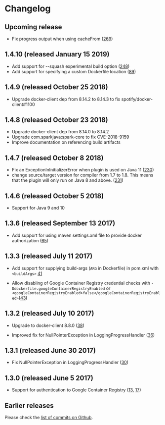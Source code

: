 # Changelog

## Upcoming release
- Fix progress output when using cacheFrom ([269][])

[269]: https://github.com/spotify/dockerfile-maven/pull/269

## 1.4.10 (released January 15 2019)
- Add support for --squash experimental build option ([248][])
- Add support for specifying a custom Dockerfile location ([89][])

[248]: https://github.com/spotify/dockerfile-maven/pull/248
[89]: https://github.com/spotify/dockerfile-maven/pull/89

## 1.4.9 (released October 25 2018)
- Upgrade docker-client dep from 8.14.2 to 8.14.3 to fix spotify/docker-client#1100

## 1.4.8 (released October 23 2018)
- Upgrade docker-client dep from 8.14.0 to 8.14.2
- Upgrade com.sparkjava:spark-core to fix CVE-2018-9159
- Improve documentation on referencing build artifacts

## 1.4.7 (released October 8 2018)
- Fix an ExceptionInInitializerError when plugin is used on Java 11 ([230][])
- change source/target version for compiler from 1.7 to 1.8. This means that
  the plugin will only run on Java 8 and above. ([231])

[230]: https://github.com/spotify/dockerfile-maven/pull/230
[231]: https://github.com/spotify/dockerfile-maven/pull/231

## 1.4.6 (released October 5 2018)

- Support for Java 9 and 10

## 1.3.6 (released September 13 2017)

- Add support for using maven settings.xml file to provide docker authorization ([65][])

[65]: https://github.com/spotify/dockerfile-maven/pull/65

## 1.3.3 (released July 11 2017)

- Add support for supplying build-args (`ARG` in Dockerfile) in pom.xml with
  `<buildArgs>` [41][]

- Allow disabling of Google Container Registry credential checks with
  `-Ddockerfile.googleContainerRegistryEnabled` or
  `<googleContainerRegistryEnabled>false</googleContainerRegistryEnabled>`([43][])


[41]: https://github.com/spotify/dockerfile-maven/pull/41
[43]: https://github.com/spotify/dockerfile-maven/pull/43


## 1.3.2 (released July 10 2017)

- Upgrade to docker-client 8.8.0 ([38][])

- Improved fix for NullPointerException in LoggingProgressHandler ([36][])

[36]: https://github.com/spotify/dockerfile-maven/pull/36
[38]: https://github.com/spotify/dockerfile-maven/pull/38


## 1.3.1 (released June 30 2017)

- Fix NullPointerException in LoggingProgressHandler ([30][])

[30]: https://github.com/spotify/dockerfile-maven/pull/30


## 1.3.0 (released June 5 2017)

- Support for authentication to Google Container Registry ([13][], [17][])

[13]: https://github.com/spotify/dockerfile-maven/pull/13
[17]: https://github.com/spotify/dockerfile-maven/pull/17

## Earlier releases 

Please check the [list of commits on Github][commits].

[commits]: https://github.com/spotify/dockerfile-maven/commits/master
